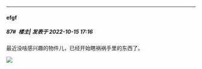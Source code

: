 

*****

####  efgf  
##### 87#         楼主| 发表于 2022-10-15 17:16

最近没啥感兴趣的物件儿，已经开始瞎祸祸手里的东西了。

<img src="http://wx1.sinaimg.cn/large/54832b7bly1h763780rwgj20u014xjw2.jpg" referrerpolicy="no-referrer">

